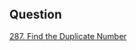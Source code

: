## Question

[287. Find the Duplicate Number](https://leetcode.com/problems/find-the-duplicate-number/)
